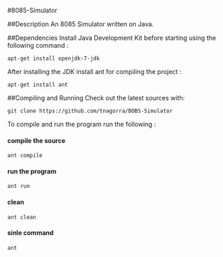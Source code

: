 #8085-Simulator

##Description
An 8085 Simulator written on Java.

##Dependencies
Install Java Development Kit before starting using the following command :

    apt-get install openjdk-7-jdk

After installing the JDK install ant for compiling the project :

    apt-get install ant

##Compiling and Running
Check out the latest sources with:

    git clone https://github.com/tnagorra/BOBS-Simulator

To compile and run the program run the following :
#### compile the source

    ant compile
    
#### run the program

    ant run
    
#### clean

    ant clean
    
#### sinle command
    ant
    

